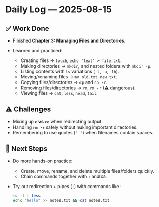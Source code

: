 # Daily Log — 2025-08-15

## ✅ Work Done

* Finished **Chapter 3: Managing Files and Directories**.
* Learned and practiced:

  * Creating files → `touch`, `echo "text" > file.txt`.
  * Making directories → `mkdir`, and nested folders with `mkdir -p`.
  * Listing contents with `ls` variations (`-l`, `-a`, `-lh`).
  * Moving/renaming files → `mv old.txt new.txt`.
  * Copying files/directories → `cp` and `cp -r`.
  * Removing files/directories → `rm`, `rm -r` (⚠ dangerous).
  * Viewing files → `cat`, `less`, `head`, `tail`.

## ⚠️ Challenges

* Mixing up **`>` vs `>>`** when redirecting output.
* Handling **`rm -r`** safely without nuking important directories.
* Remembering to use quotes (`" "`) when filenames contain spaces.

## 🎯 Next Steps

* Do more hands-on practice:

  * Create, move, rename, and delete multiple files/folders quickly.
  * Chain commands together with `;` and `&&`.

* Try out redirection + pipes (`|`) with commands like:

  ```bash
  ls -l | less
  echo "hello" >> notes.txt && cat notes.txt
  ```

